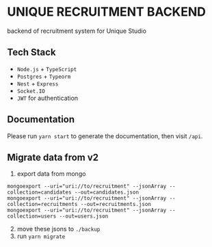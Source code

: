 # UNIQUE RECRUITMENT BACKEND

backend of recruitment system for Unique Studio

## Tech Stack

* `Node.js` + `TypeScript`
* `Postgres` + `Typeorm`
* `Nest` + `Express`
* `Socket.IO`
* `JWT` for authentication

## Documentation

Please run `yarn start` to generate the documentation, then visit `/api`.

## Migrate data from v2

1. export data from mongo
```shell
mongoexport --uri="uri://to/recruitment" --jsonArray --collection=candidates --out=candidates.json
mongoexport --uri="uri://to/recruitment" --jsonArray --collection=recruitments --out=recruitments.json
mongoexport --uri="uri://to/recruitment" --jsonArray --collection=users --out=users.json
```
2. move these jsons to `./backup`
3. run `yarn migrate`
